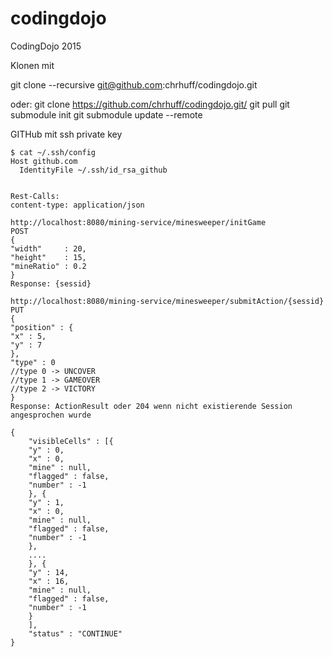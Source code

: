 # codingdojo
CodingDojo 2015

Klonen mit 

 git clone --recursive git@github.com:chrhuff/codingdojo.git

 oder:
 git clone https://github.com/chrhuff/codingdojo.git/
 git pull
 git submodule init
 git submodule update --remote


GITHub mit ssh private key

```
$ cat ~/.ssh/config
Host github.com
  IdentityFile ~/.ssh/id_rsa_github


Rest-Calls:
content-type: application/json 

http://localhost:8080/mining-service/minesweeper/initGame
POST
{
"width"     : 20,
"height"    : 15,
"mineRatio" : 0.2
}
Response: {sessid}

http://localhost:8080/mining-service/minesweeper/submitAction/{sessid}
PUT
{
"position" : {
"x" : 5,
"y" : 7
},
"type" : 0
//type 0 -> UNCOVER
//type 1 -> GAMEOVER
//type 2 -> VICTORY
}
Response: ActionResult oder 204 wenn nicht existierende Session angesprochen wurde

{
	"visibleCells" : [{
	"y" : 0,
	"x" : 0,
	"mine" : null,
	"flagged" : false,
	"number" : -1
	}, {
	"y" : 1,
	"x" : 0,
	"mine" : null,
	"flagged" : false,
	"number" : -1
	},
	....
	}, {
	"y" : 14,
	"x" : 16,
	"mine" : null,
	"flagged" : false,
	"number" : -1
	}
	],
	"status" : "CONTINUE"
}
```

